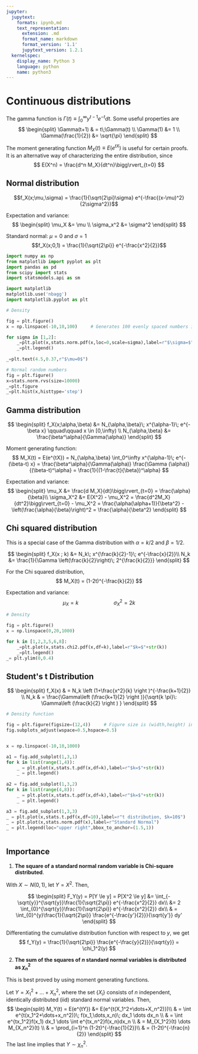 ```yaml
---
jupyter:
  jupytext:
    formats: ipynb,md
    text_representation:
      extension: .md
      format_name: markdown
      format_version: '1.1'
      jupytext_version: 1.2.1
  kernelspec:
    display_name: Python 3
    language: python
    name: python3
---
```


<!-- #region {"hide_input": false} -->
# Continuous distributions
<!-- #endregion -->

The gamma function is $\Gamma(t) \equiv \int_0^\infty y^{t-1} e^{-t} dt$. Some useful properties are
$$
\begin{split}
\Gamma(t+1) & = t\;\Gamma(t) \\
\Gamma(1) &= 1 \\
\Gamma(\frac{1}{2}) &= \sqrt{\pi}
\end{split}
$$

The moment generating function $M_X(t) \equiv E(e^{tX})$ is useful for certain proofs. It is an alternative way of characterizing the entire distribution, since
$$
E(X^n) =  \frac{d^n M_X}{dt^n}\bigg\rvert_{t=0}
$$



## Normal distribution

<!-- #region {"hide_input": true} -->
$$f_X(x;\mu,\sigma) = \frac{1}{\sqrt{2\pi}\sigma} e^{-\frac{(x-\mu)^2}{2\sigma^2}}$$

Expectation and variance:
$$
\begin{split}
\mu_X &= \mu \\
\sigma_x^2 &= \sigma^2
\end{split}
$$

Standard normal: $\mu=0$ and $\sigma=1$
$$f_X(x;0,1) = \frac{1}{\sqrt{2\pi}} e^{-\frac{x^2}{2}}$$
<!-- #endregion -->

```python
import numpy as np
from matplotlib import pyplot as plt
import pandas as pd
from scipy import stats
import statsmodels.api as sm

import matplotlib
matplotlib.use('nbagg')
import matplotlib.pyplot as plt
```

```python
# Density

fig = plt.figure()
x = np.linspace(-10,10,100)     # Generates 100 evenly spaced numbers in the interval [-10,10]

for sigma in [1,2]:
    _=plt.plot(x,stats.norm.pdf(x,loc=0,scale=sigma),label=r"$\sigma=$"+str(sigma))
    _=plt.legend()
    
_=plt.text(4.5,0.37,r"$\mu=0$")

```

```python
# Normal random numbers
fig = plt.figure()
x=stats.norm.rvs(size=10000)
_=plt.figure
_=plt.hist(x,histtype='step')

```

## Gamma distribution


$$
\begin{split}
f_X(x;\alpha,\beta) &= N_{\alpha,\beta}\; x^{\alpha-1}\; e^{-\beta x} \qquad\qquad x \in [0,\infty) \\
 N_{\alpha,\beta} &= \frac{\beta^\alpha}{\Gamma(\alpha)}
\end{split}
$$

Moment generating function:
$$
M_X(t) = E(e^{tX}) = N_{\alpha,\beta} \int_0^\infty x^{\alpha-1}\; e^{-(\beta-t) x} = \frac{\beta^\alpha}{\Gamma(\alpha)} \frac{\Gamma (\alpha)}{(\beta-t)^\alpha} = \frac{1}{(1-\frac{t}{\beta})^\alpha}
$$

Expectation and variance:
$$
\begin{split}
\mu_X &= \frac{d M_X}{dt}\bigg\rvert_{t=0} = \frac{\alpha}{\beta}\\
\sigma_X^2 &= E(X^2) - \mu_X^2 = \frac{d^2M_X}{dt^2}\bigg\rvert_{t=0} - \mu_X^2 = \frac{\alpha(\alpha+1)}{\beta^2} - \left(\frac{\alpha}{\beta}\right)^2 = \frac{\alpha}{\beta^2}
\end{split}
$$


## Chi squared distribution

<!-- #region -->
This is a special case of the Gamma distribution with $\alpha=k/2$ and $\beta=1/2$.

$$
\begin{split}
f_X(x ; k) &= N_k\; x^{\frac{k}{2}-1}\; e^{-\frac{x}{2}}\\
N_k &= \frac{1}{\Gamma \left(\frac{k}{2}\right)\; 2^{\frac{k}{2}}}
\end{split}
$$


For the Chi squared distribution,
$$
M_X(t) = (1-2t)^{-\frac{k}{2}}
$$

Expectation and variance:
$$
\mu_X = k \qquad\qquad\qquad \sigma_X^2 = 2k
$$

<!-- #endregion -->

```python
# Density

fig = plt.figure()
x = np.linspace(0,20,1000)

for k in [1,2,3,5,6,8]:
    _=plt.plot(x,stats.chi2.pdf(x,df=k),label=r"$k=$"+str(k))
    _=plt.legend()
_= plt.ylim(0,0.4)
```

## Student's t Distribution


$$
\begin{split}
f_X(x) & = N_k \left (1+\frac{x^2}{k} \right )^{-\frac{k+1}{2}} \\
N_k & = \frac{\Gamma\left (\frac{k+1}{2} \right )}{\sqrt{k \pi}\: \Gamma\left (\frac{k}{2} \right ) }
\end{split}
$$

```python
# Density function

fig = plt.figure(figsize=(12,4))     # Figure size is (width,height) in inches
fig.subplots_adjust(wspace=0.5,hspace=0.5)


x = np.linspace(-10,10,1000)

a1 = fig.add_subplot(1,3,1)
for k in list(range(1,4)):
    _ = plt.plot(x,stats.t.pdf(x,df=k),label=r"$k=$"+str(k))
    _ = plt.legend()
    
a2 = fig.add_subplot(1,3,2)
for k in list(range(4,8)):
    _ = plt.plot(x,stats.t.pdf(x,df=k),label=r"$k=$"+str(k))
    _ = plt.legend()

a3 = fig.add_subplot(1,3,3)
_ = plt.plot(x,stats.t.pdf(x,df=10),label=r"t distribution, $k=10$")
_ = plt.plot(x,stats.norm.pdf(x),label=r"Standard Normal")
_ = plt.legend(loc="upper right",bbox_to_anchor=(1.5,1))
    


```

## Importance


1. **The square of a standard normal random variable is Chi-square distributed**.

With $X \sim N(0,1)$, let $Y = X^2$. Then,

$$
\begin{split}
F_Y(y) = P[Y \le y] = P[X^2 \le y] &= \int_{-\sqrt{y}}^{\sqrt{y}}\frac{1}{\sqrt{2\pi}} e^{-\frac{x^2}{2}} dx\\
 &=  2 \int_{0}^{\sqrt{y}}\frac{1}{\sqrt{2\pi}} e^{-\frac{x^2}{2}} dx\\
     & = \int_{0}^{y}\frac{1}{\sqrt{2\pi}} \frac{e^{-\frac{y'}{2}}}{\sqrt{y'}} dy'
\end{split}
$$

Differentiating the cumulative distribution function with respect to $y$, we get
$$
f_Y(y) = \frac{1}{\sqrt{2\pi}} \frac{e^{-\frac{y}{2}}}{\sqrt{y}} = \chi_1^2(y)
$$

2. **The sum of the squares of $n$ standard normal variables is distributed as $\chi^2_n$**

This is best proved by using moment generating functions.

Let $Y = X_1^2 + \dots + X_n^2$, where the set $\{X_i\}$ consists of $n$ independent, identically distributed (iid) standard normal variables. Then,
$$
\begin{split}
M_Y(t) = E(e^{tY}) &= E(e^{t(X_1^2+\dots+X_n^2)})\\
     & = \int e^{t(x_1^2+\dots+x_n^2)}\; f(x_1,\dots,x_n)\; dx_1 \dots dx_n \\
     & = \int e^{tx_1^2}f(x_1) dx_1 \dots \int e^{tx_n^2}f(x_n)dx_n \\
     & = M_{X_1^2}(t) \dots M_{X_n^2}(t) \\
     & = \prod_{i=1}^n (1-2t)^{-\frac{1}{2}}\\
     & = (1-2t)^{-\frac{n}{2}}
\end{split}
$$
The last line implies that $Y \sim \chi_n^2$.

